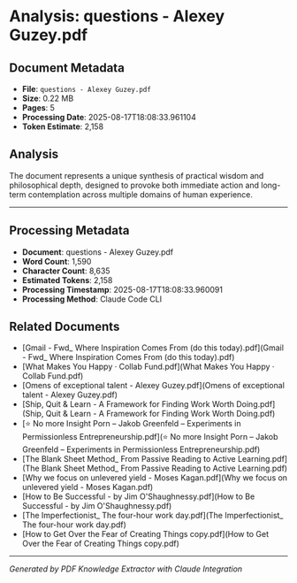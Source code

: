 # Analysis: questions - Alexey Guzey.pdf

## Document Metadata
- **File**: `questions - Alexey Guzey.pdf`
- **Size**: 0.22 MB
- **Pages**: 5
- **Processing Date**: 2025-08-17T18:08:33.961104
- **Token Estimate**: 2,158

## Analysis

The document represents a unique synthesis of practical wisdom and philosophical depth, designed to provoke both immediate action and long-term contemplation across multiple domains of human experience.

---

## Processing Metadata
- **Document**: questions - Alexey Guzey.pdf
- **Word Count**: 1,590
- **Character Count**: 8,635
- **Estimated Tokens**: 2,158
- **Processing Timestamp**: 2025-08-17T18:08:33.960091
- **Processing Method**: Claude Code CLI

## Related Documents

- [Gmail - Fwd_ Where Inspiration Comes From (do this today).pdf](Gmail - Fwd_ Where Inspiration Comes From (do this today).pdf)
- [What Makes You Happy · Collab Fund.pdf](What Makes You Happy · Collab Fund.pdf)
- [Omens of exceptional talent - Alexey Guzey.pdf](Omens of exceptional talent - Alexey Guzey.pdf)
- [Ship, Quit & Learn - A Framework for Finding Work Worth Doing.pdf](Ship, Quit & Learn - A Framework for Finding Work Worth Doing.pdf)
- [⭐️ No more Insight Porn – Jakob Greenfeld – Experiments in Permissionless Entrepreneurship.pdf](⭐️ No more Insight Porn – Jakob Greenfeld – Experiments in Permissionless Entrepreneurship.pdf)
- [The Blank Sheet Method_ From Passive Reading to Active Learning.pdf](The Blank Sheet Method_ From Passive Reading to Active Learning.pdf)
- [Why we focus on unlevered yield - Moses Kagan.pdf](Why we focus on unlevered yield - Moses Kagan.pdf)
- [How to Be Successful - by Jim O'Shaughnessy.pdf](How to Be Successful - by Jim O'Shaughnessy.pdf)
- [The Imperfectionist_ The four-hour work day.pdf](The Imperfectionist_ The four-hour work day.pdf)
- [How to Get Over the Fear of Creating Things copy.pdf](How to Get Over the Fear of Creating Things copy.pdf)

---
*Generated by PDF Knowledge Extractor with Claude Integration*